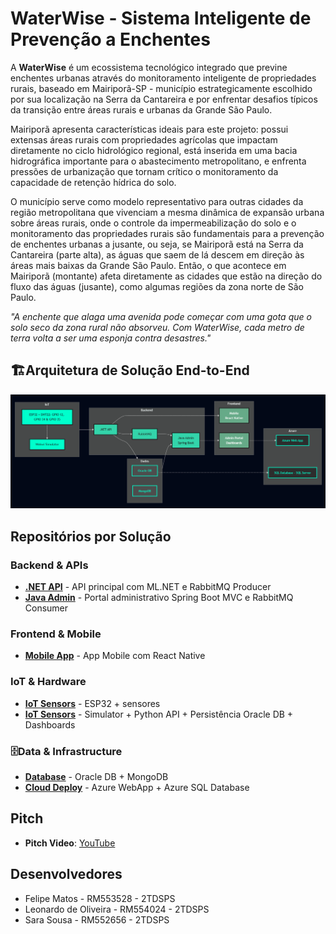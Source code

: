 # WaterWise - Sistema Inteligente de Prevenção a Enchentes

A **WaterWise** é um ecossistema tecnológico integrado que previne enchentes urbanas através do monitoramento inteligente de propriedades rurais, baseado em Mairiporã-SP - município estrategicamente escolhido por sua localização na Serra da Cantareira e por enfrentar desafios típicos da transição entre áreas rurais e urbanas da Grande São Paulo. 

Mairiporã apresenta características ideais para este projeto: possui extensas áreas rurais com propriedades agrícolas que impactam diretamente no ciclo hidrológico regional, está inserida em uma bacia hidrográfica importante para o abastecimento metropolitano, e enfrenta pressões de urbanização que tornam crítico o monitoramento da capacidade de retenção hídrica do solo. 

O município serve como modelo representativo para outras cidades da região metropolitana que vivenciam a mesma dinâmica de expansão urbana sobre áreas rurais, onde o controle da impermeabilização do solo e o monitoramento das propriedades rurais são fundamentais para a prevenção de enchentes urbanas a jusante, ou seja, se Mairiporã está na Serra da Cantareira (parte alta), as águas que saem de lá descem em direção às áreas mais baixas da Grande São Paulo. Então, o que acontece em Mairiporã (montante) afeta diretamente as cidades que estão na direção do fluxo das águas (jusante), como algumas regiões da zona norte de São Paulo.

*"A enchente que alaga uma avenida pode começar com uma gota que o solo seco da zona rural não absorveu. Com WaterWise, cada metro de terra volta a ser uma esponja contra desastres."*

## 🏗Arquitetura de Solução End-to-End
![Modelo](images-readme/arquitetura-waterwise-overview.png)

## Repositórios por Solução

### Backend & APIs
- **[.NET API](https://github.com/WaterWise-GlobalSolution/waterwise-api-dotnet)** - API principal com ML.NET e RabbitMQ Producer
- **[Java Admin](https://github.com/WaterWise-GlobalSolution/waterwise-java-spring-mvc)** - Portal administrativo Spring Boot MVC e RabbitMQ Consumer

### Frontend & Mobile  
- **[Mobile App](https://github.com/WaterWise-GlobalSolution/waterwise-mobile-react)** - App Mobile com React Native

### IoT & Hardware
- **[IoT Sensors](https://github.com/WaterWise-GlobalSolution/waterwise-iot_ia)** - ESP32 + sensores
- **[IoT Sensors](https://github.com/WaterWise-GlobalSolution/waterwise_conexao_iot_db)** - Simulator + Python API + Persistência Oracle DB + Dashboards

### 🗄Data & Infrastructure
- **[Database](https://github.com/WaterWise-GlobalSolution/waterwise-database)** - Oracle DB + MongoDB
- **[Cloud Deploy](https://github.com/WaterWise-GlobalSolution/waterwise-devops)** - Azure WebApp + Azure SQL Database

## Pitch
- **Pitch Video**: [YouTube](...)

## Desenvolvedores
- Felipe Matos - RM553528 - 2TDSPS
- Leonardo de Oliveira - RM554024 - 2TDSPS
- Sara Sousa - RM552656 - 2TDSPS
